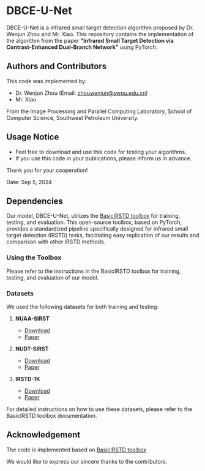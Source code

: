 # DBCE-U-Net

DBCE-U-Net is a infrared small target detection algorithm proposed by Dr. Wenjun Zhou and Mr. Xiao. This repository contains the implementation of the algorithm from the paper **"Infrared Small Target Detection via Contrast-Enhanced Dual-Branch Network"** using PyTorch.

## Authors and Contributors

This code was implemented by:

- Dr. Wenjun Zhou (Email: zhouwenjun@swpu.edu.cn)
- Mr. Xiao 

From the Image Processing and Parallel Computing Laboratory, School of Computer Science, Southwest Petroleum University.

## Usage Notice

- Feel free to download and use this code for testing your algorithms.
- If you use this code in your publications, please inform us in advance.

Thank you for your cooperation!

Date: Sep 5, 2024

## Dependencies

Our model, DBCE-U-Net, utilizes the [BasicIRSTD toolbox](http://github.com/XinyiYing/BasicIRSTD) for training, testing, and evaluation. This open-source toolbox, based on PyTorch, provides a standardized pipeline specifically designed for infrared small target detection (IRSTD) tasks, facilitating easy replication of our results and comparison with other IRSTD methods.

### Using the Toolbox

Please refer to the instructions in the BasicIRSTD toolbox for training, testing, and evaluation of our model.

### Datasets

We used the following datasets for both training and testing:

1. **NUAA-SIRST**
   - [Download](https://github.com/YimianDai/sirst)
   - [Paper](https://arxiv.org/pdf/2009.14530.pdf)

2. **NUDT-SIRST**
   - [Download](https://github.com/YeRen123455/Infrared-Small-Target-Detection)
   - [Paper](https://ieeexplore.ieee.org/abstract/document/9864119)

3. **IRSTD-1K**
   - [Download](https://github.com/RuiZhang97/ISNet)
   - [Paper](https://ieeexplore.ieee.org/document/9880295)

For detailed instructions on how to use these datasets, please refer to the BasicIRSTD toolbox documentation.

## Acknowledgement
The code is implemented based on [BasicIRSTD toolbox](http://github.com/XinyiYing/BasicIRSTD)

We would like to express our sincere thanks to the contributors.
